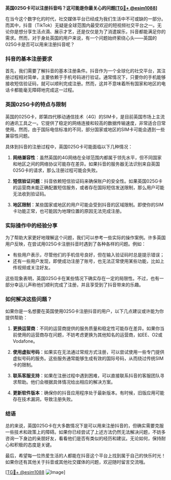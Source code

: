 **英国025G卡可以注册抖音吗？这可能是你最关心的问题[[TG💪+ @esim1088](https://t.me/s/esim1088)]**

在当今这个数字化的时代，社交媒体平台已经成为我们生活中不可或缺的一部分。而其中，抖音（TikTok）无疑是全球范围内最受欢迎的短视频社交平台之一。无论你是想分享生活点滴、展示才艺，还是仅仅是为了消遣娱乐，抖音都能满足你的需求。然而，对于身处英国的用户来说，有一个问题始终萦绕心头——英国的025G卡是否可以用来注册抖音呢？

### 抖音的基本注册要求

首先，我们需要了解抖音的基本注册条件。抖音作为一个全球化的社交平台，其注册过程相对简单，主要依赖于手机号码进行验证。通常情况下，只要你的手机能够接收短信验证码，就可以顺利完成注册。然而，这并不意味着所有国家和地区的电话卡都能毫无障碍地完成这一过程。

### 英国025G卡的特点与限制

英国的025G卡，即第四代移动通信技术（4G）的SIM卡，是目前英国市场上主流的通讯工具之一。它提供了稳定的网络连接和较高的数据传输速度，非常适合日常使用。然而，由于国际电信标准的不同，部分国家或地区的SIM卡可能会遇到一些兼容性问题。

具体到抖音的注册过程中，英国025G卡可能面临以下几种情况：

1. **网络兼容性**：虽然英国的4G网络在全球范围内都属于领先水平，但不同国家和地区之间的网络协议可能存在差异。如果抖音的服务器无法识别来自英国025G卡的请求，那么注册过程可能会失败。
   
2. **短信验证问题**：抖音依赖短信验证码来确保账户的安全性。如果英国025G卡的运营商未能正确配置短信服务，或者存在国际短信发送限制，那么用户可能无法收到验证码。

3. **地区限制**：某些国家或地区的用户可能会受到抖音的区域限制。即使你的SIM卡功能正常，也可能因为地理位置的原因无法完成注册。

### 实际操作中的经验分享

为了帮助大家更好地理解这个问题，我们可以参考一些实际的操作案例。许多英国用户反映，在尝试用025G卡注册抖音时遇到了各种各样的问题。例如：

- 有些用户表示，尽管他们的手机信号良好，但在输入验证码时总是提示错误；
- 还有一些用户发现，即使成功注册了账号，也无法正常使用某些功能，比如上传视频或关注好友。

这些现象表明，英国025G卡在某些情况下确实存在一定的局限性。不过，也有一部分幸运儿声称他们顺利完成了注册，并且享受到了抖音带来的乐趣。

### 如何解决这些问题？

如果你是一名想要在英国使用025G卡注册抖音的用户，以下几点建议或许能为你提供帮助：

1. **更换运营商**：不同的运营商提供的服务质量和稳定性可能存在差异。如果你当前使用的运营商存在问题，不妨考虑更换为其他知名的运营商，如EE、O2或Vodafone。

2. **使用虚拟号码**：如果实在无法通过常规方式注册，可以尝试使用一些专门提供虚拟号码的服务。这些服务通常能够生成有效的国际号码，从而绕过传统SIM卡的限制。

3. **联系客服支持**：如果在注册过程中遇到困难，可以直接联系抖音的客服团队寻求帮助。他们会根据具体情况给出相应的解决方案。

4. **更新软件版本**：确保你的抖音应用程序处于最新版本。有时候，旧版应用可能存在技术漏洞，导致注册失败。

### 结语

总的来说，英国025G卡在大多数情况下是可以用来注册抖音的，但确实需要克服一些技术和政策上的障碍。如果你已经尝试了上述方法仍然无法解决问题，不妨多咨询一下身边的亲朋好友，看看他们是否有类似的经历和建议。无论如何，保持耐心和积极的态度是关键。

最后，希望每一位热爱生活的人都能在抖音这个平台上找到属于自己的快乐时光！如果你还有其他关于抖音或其他社交媒体的问题，欢迎随时留言交流哦。

[[TG💪+ @esim1088](https://t.me/s/esim1088) ![Image](https://i.postimg.cc/4NQfJmqS/Snipaste-2025-05-13-00-14-12.png)]